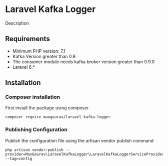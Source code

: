 # Laravel Kafka Logger

Description

## Requirements
* Minimum PHP version: 7.1
* Kafka Version greater than 0.8
* The consumer module needs kafka broker version greater than 0.9.0
* Laravel 6.*

## Installation

### Composer installation 
First install the package using composer 

```shell
composer require maxgaurav/laravel-kafka-logger
```

### Publishing Configuration

Publish the configuration file using the artisan vendor publish command
```shell
php artisan vendor:publish --provider=MaxGaurav\LaravelKafkaLogger\LaravelKafkaLoggerServiceProvider --tag=config
```





